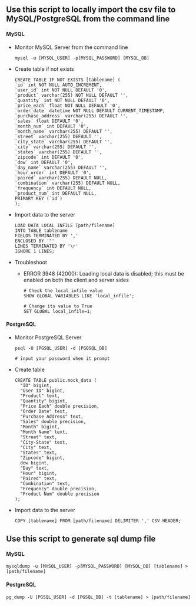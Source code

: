 ## Use this script to locally import the csv file to MySQL/PostgreSQL from the command line

#### MySQL

- Monitor MySQL Server from the command line

  ```
  mysql -u [MYSQL_USER] -p[MYSQL_PASSWORD] [MYSQL_DB]
  ```

- Create table if not exists

  ```
  CREATE TABLE IF NOT EXISTS [tablename] (
  `id` int NOT NULL AUTO_INCREMENT,
  `user_id` int NOT NULL DEFAULT '0',
  `product` varchar(255) NOT NULL DEFAULT '',
  `quantity` int NOT NULL DEFAULT '0',
  `price_each` float NOT NULL DEFAULT '0',
  `order_date` datetime NOT NULL DEFAULT CURRENT_TIMESTAMP,
  `purchase_address` varchar(255) DEFAULT '',
  `sales` float DEFAULT '0',
  `month_num` int DEFAULT '0',
  `month_name` varchar(255) DEFAULT '',
  `street` varchar(255) DEFAULT '',
  `city_state` varchar(255) DEFAULT '',
  `city` varchar(255) DEFAULT '',
  `states` varchar(255) DEFAULT '',
  `zipcode` int DEFAULT '0',
  `dow` int DEFAULT '0',
  `day_name` varchar(255) DEFAULT '',
  `hour_order` int DEFAULT '0',
  `paired` varchar(255) DEFAULT NULL,
  `combination` varchar(255) DEFAULT NULL,
  `frequency` int DEFAULT NULL,
  `product_num` int DEFAULT NULL,
  PRIMARY KEY (`id`)
  );
  ```

- Import data to the server
  ```
  LOAD DATA LOCAL INFILE [path/filename]
  INTO TABLE tablename
  FIELDS TERMINATED BY ','
  ENCLOSED BY '"'
  LINES TERMINATED BY '\r'
  IGNORE 1 LINES;
  ```
- Troubleshoot

  - ERROR 3948 (42000): Loading local data is disabled; this must be enabled on both the client and server sides

    ```
    # Check the local_infile value
    SHOW GLOBAL VARIABLES LIKE 'local_infile';

    # Change its value to True
    SET GLOBAL local_infile=1;
    ```

#### PostgreSQL

- Monitor PostgreSQL Server

  ```
  psql -U [PGSQL_USER] -d [PGQSQL_DB]

  # input your password when it prompt
  ```

- Create table

  ```
  CREATE TABLE public.mock_data (
    "ID" bigint,
    "User ID" bigint,
    "Product" text,
    "Quantity" bigint,
    "Price Each" double precision,
    "Order Date" text,
    "Purchase Address" text,
    "Sales" double precision,
    "Month" bigint,
    "Month Name" text,
    "Street" text,
    "City-State" text,
    "City" text,
    "States" text,
    "Zipcode" bigint,
    dow bigint,
    "Day" text,
    "Hour" bigint,
    "Paired" text,
    "Combination" text,
    "Frequency" double precision,
    "Product Num" double precision
  );
  ```

- Import data to the server
  ```
  COPY [tablename] FROM [path/filename] DELIMITER ',' CSV HEADER;
  ```

## Use this script to generate sql dump file

#### MySQL

```
mysqldump -u [MYSQL_USER] -p[MYSQL_PASSWORD] [MYSQL_DB] [tablename] > [path/filename]
```

#### PostgreSQL

```
pg_dump -U [PGSQL_USER] -d [PGSQL_DB] -t [tablename] > [path/filename]
```
